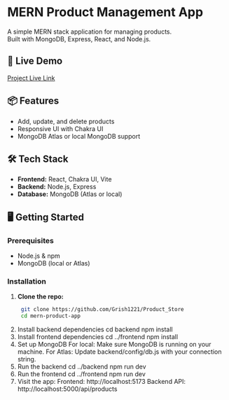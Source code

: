 # MERN Product Management App

A simple MERN stack application for managing products.  
Built with MongoDB, Express, React, and Node.js.

## 🚀 Live Demo

[Project Live Link](https://product-store-yoc9.onrender.com/) <!-- Replace with your actual deployed link or remove if not deployed -->

## 📦 Features

- Add, update, and delete products
- Responsive UI with Chakra UI
- MongoDB Atlas or local MongoDB support

## 🛠️ Tech Stack

- **Frontend:** React, Chakra UI, Vite
- **Backend:** Node.js, Express
- **Database:** MongoDB (Atlas or local)

## 🖥️ Getting Started

### Prerequisites

- Node.js & npm
- MongoDB (local or Atlas)

### Installation

1. **Clone the repo:**
   ```sh
    git clone https://github.com/Grish1221/Product_Store
    cd mern-product-app
2. Install backend dependencies
    cd backend
    npm install
3. Install frontend dependencies
    cd ../frontend
    npm install
4. Set up MongoDB
    For local: Make sure MongoDB is running on your machine.
    For Atlas: Update backend/config/db.js with your connection string.
5. Run the backend
    cd ../backend
    npm run dev
6. Run the frontend
    cd ../frontend
    npm run dev
7. Visit the app:
    Frontend: http://localhost:5173
    Backend API: http://localhost:5000/api/products
